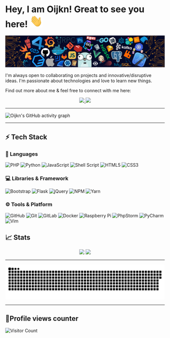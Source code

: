 # Hey, I am Oijkn! Great to see you here! <img src="https://raw.githubusercontent.com/oijkn/oijkn/master/src/wave.gif" width="40" height="40">

<img src="https://raw.githubusercontent.com/oijkn/oijkn/master/src/header_.png">

I'm always open to collaborating on projects and innovative/disruptive ideas. I'm passionate about technologies and love to learn new things.

Find out more about me & feel free to connect with me here:

<p align="center">
  <a href="https://www.linkedin.com/in/andrepompas">
		<img src="https://img.shields.io/badge/LinkedIn-0077B5?style=for-the-badge&logo=linkedin&logoColor=white" />
	</a>
	<a href="https://hub.docker.com/u/oijkn">
		<img src="https://img.shields.io/badge/Docker-0db7ed?style=for-the-badge&logo=docker&logoColor=white" />
	</a>
</p>

---

![Oijkn's GitHub activity graph](https://activity-graph.herokuapp.com/graph?username=oijkn&hide_border=true&theme=redical)

---

## ⚡ Tech Stack

### 🚀 Languages
<!--  More example : https://github.com/Ileriayo/markdown-badges -->

![PHP](https://img.shields.io/badge/php-%23777BB4.svg?style=for-the-badge&logo=php&logoColor=white)
![Python](https://img.shields.io/badge/python-3670A0?style=for-the-badge&logo=python&logoColor=ffdd54)
![JavaScript](https://img.shields.io/badge/javascript-%23323330.svg?style=for-the-badge&logo=javascript&logoColor=%23F7DF1E)
![Shell Script](https://img.shields.io/badge/shell_script-%23121011.svg?style=for-the-badge&logo=gnu-bash&logoColor=white)
![HTML5](https://img.shields.io/badge/html5-%23E34F26.svg?style=for-the-badge&logo=html5&logoColor=white)
![CSS3](https://img.shields.io/badge/css3-%231572B6.svg?style=for-the-badge&logo=css3&logoColor=white)

### 💻 Libraries & Framework

![Bootstrap](https://img.shields.io/badge/bootstrap-%23563D7C.svg?style=for-the-badge&logo=bootstrap&logoColor=white)
![Flask](https://img.shields.io/badge/flask-%23000.svg?style=for-the-badge&logo=flask&logoColor=white)
![jQuery](https://img.shields.io/badge/jquery-%230769AD.svg?style=for-the-badge&logo=jquery&logoColor=white)
![NPM](https://img.shields.io/badge/NPM-%23000000.svg?style=for-the-badge&logo=npm&logoColor=white)
![Yarn](https://img.shields.io/badge/yarn-%232C8EBB.svg?style=for-the-badge&logo=yarn&logoColor=white)

### ⚙️ Tools & Platform

![GitHub](https://img.shields.io/badge/github-%23121011.svg?style=for-the-badge&logo=github&logoColor=white)
![Git](https://img.shields.io/badge/git-%23F05033.svg?style=for-the-badge&logo=git&logoColor=white)
![GitLab](https://img.shields.io/badge/gitlab-%23181717.svg?style=for-the-badge&logo=gitlab&logoColor=white)
![Docker](https://img.shields.io/badge/docker-%230db7ed.svg?style=for-the-badge&logo=docker&logoColor=white)
![Raspberry Pi](https://img.shields.io/badge/-RaspberryPi-C51A4A?style=for-the-badge&logo=Raspberry-Pi)
![PhpStorm](https://img.shields.io/badge/phpstorm-143?style=for-the-badge&logo=phpstorm&logoColor=black&color=black&labelColor=darkorchid)
![PyCharm](https://img.shields.io/badge/pycharm-143?style=for-the-badge&logo=pycharm&logoColor=black&color=black&labelColor=green)
![Vim](https://img.shields.io/badge/VIM-%2311AB00.svg?style=for-the-badge&logo=vim&logoColor=white)

## 📈 Stats

<p align="center">
  <img width="48%" src="https://github-readme-stats.vercel.app/api?username=oijkn&show_icons=true&hide_border=true&theme=radical" />
  <img width="40%" src="https://github-readme-stats.vercel.app/api/top-langs/?username=oijkn&hide_border=true&theme=radical&layout=compact" />
  <!-- <img width="48%" src="https://github-readme-streak-stats.herokuapp.com/?user=oijkn&hide_border=true&theme=radical" /> -->
</p>

---

<p align="center">
   <img src="https://github.com/oijkn/oijkn/blob/output/github-contribution-grid-snake.svg" alt="snake">
</p>

---

## 🔢Profile views counter

![Visitor Count](https://profile-counter.glitch.me/{oijkn}/count.svg)

<!--
**oijkn/oijkn** is a ✨ _special_ ✨ repository because its `README.md` (this file) appears on your GitHub profile.

Here are some ideas to get you started:

- 🔭 I’m currently working on ...
- 🌱 I’m currently learning ...
- 👯 I’m looking to collaborate on ...
- 🤔 I’m looking for help with ...
- 💬 Ask me about ...
- 📫 How to reach me: ...
- 😄 Pronouns: ...
- ⚡ Fun fact: ...
-->
